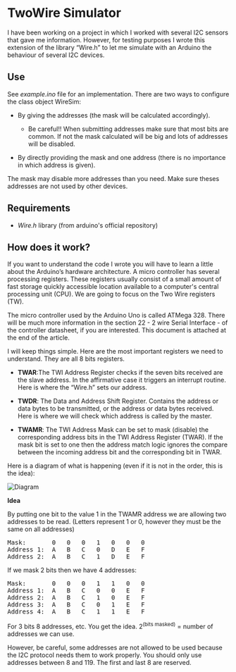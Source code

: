 

# TwoWire Simulator

I have been working on a project in which I worked with several I2C sensors that gave me information. However, for testing purposes I wrote this extension of the library “Wire.h” to let me simulate with an Arduino the behaviour of several I2C devices.

## Use

See *example.ino* file for an implementation.
There are two ways to configure the class object WireSim:
- By giving the addresses (the mask will be calculated accordingly).
  - Be careful!! When submitting addresses make sure that most bits are common. If not the mask calculated will be big and lots of addresses will be disabled. 

- By directly providing the mask and one address (there is no importance in which address is given).

The mask may disable more addresses than you need. Make sure theses addresses are not used by other devices.

## Requirements

- *Wire.h* library (from arduino's official repository)
  
 
## How does it work?

If you want to understand the code I wrote you will have to learn a little about the Arduino’s hardware architecture.
A micro controller has several processing registers. These registers usually consist of a small amount of fast storage quickly accessible location available to a computer's central processing unit (CPU). We are going to focus on the Two Wire registers (TW).

The micro controller used by the Arduino Uno is called ATMega 328. There will be much more information in the section 22 - 2 wire Serial Interface - of the controller datasheet, if you are interested. This document is attached at the end of the article.

I will keep things simple. Here are the most important registers we need to understand. They are all 8 bits registers.

- **TWAR**:The TWI Address Register checks if the seven bits received are the slave address. In the affirmative case it triggers an interrupt routine. Here is where the “Wire.h” sets our address.

- **TWDR**: The Data and Address Shift Register. Contains the address or data bytes to be transmitted, or the address or data bytes received. Here is where we will check which address is called by the master. 

- **TWAMR**: The TWI Address Mask can be set to mask (disable) the corresponding address bits in the TWI Address Register (TWAR). If the mask bit is set to one then the address match logic ignores the compare between the incoming address bit and the corresponding bit in TWAR.

Here is a diagram of what is happening (even if it is not in the order, this is the idea):

![Diagram](https://github.com/alexisgaziello/TwoWireSimulator/blob/master/imgs/diagram.png)

**Idea**

By putting one bit to the value 1 in the TWAMR address we are allowing two addresses to be read.
(Letters represent 1 or 0, however they must be the same on all addresses)

<pre>
Mask:     	0	0	0	1	0	0	0
Address 1:	A	B	C	0	D	E	F
Address 2:	A	B	C	1	D	E	F
</pre>

If we mask 2 bits then we have 4 addresses:

<pre>
Mask:     	0	0	0	1	1	0	0
Address 1:	A	B	C	0	0	E	F
Address 2:	A	B	C	1	0	E	F
Address 3:	A	B	C	0	1	E	F
Address 4:	A	B	C	1	1	E	F
</pre>

For 3 bits 8 addresses, etc. You get the idea. 2<sup>(bits masked)</sup> = number of addresses we can use.

However, be careful, some addresses are not allowed to be used because the I2C protocol needs them to work properly. You should only use addresses between 8 and 119. The first and last 8 are reserved.
